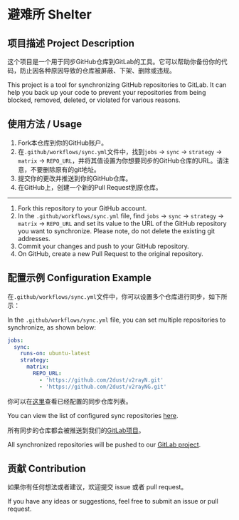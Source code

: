 # 避难所 Shelter

## 项目描述 Project Description

这个项目是一个用于同步GitHub仓库到GitLab的工具。它可以帮助你备份你的代码，防止因各种原因导致的仓库被屏蔽、下架、删除或违规。

This project is a tool for synchronizing GitHub repositories to GitLab. It can help you back up your code to prevent your repositories from being blocked, removed, deleted, or violated for various reasons.

## 使用方法 / Usage

1. Fork本仓库到你的GitHub账户。
2. 在`.github/workflows/sync.yml`文件中，找到`jobs` -> `sync` -> `strategy` -> `matrix` -> `REPO_URL`，并将其值设置为你想要同步的GitHub仓库的URL。请注意，不要删除原有的git地址。
3. 提交你的更改并推送到你的GitHub仓库。
4. 在GitHub上，创建一个新的Pull Request到原仓库。

--- 

1. Fork this repository to your GitHub account.
2. In the `.github/workflows/sync.yml` file, find `jobs` -> `sync` -> `strategy` -> `matrix` -> `REPO_URL` and set its value to the URL of the GitHub repository you want to synchronize. Please note, do not delete the existing git addresses.
3. Commit your changes and push to your GitHub repository.
4. On GitHub, create a new Pull Request to the original repository.

## 配置示例 Configuration Example

在`.github/workflows/sync.yml`文件中，你可以设置多个仓库进行同步，如下所示：

In the `.github/workflows/sync.yml` file, you can set multiple repositories to synchronize, as shown below:

```yaml
jobs:
  sync:
    runs-on: ubuntu-latest
    strategy:
      matrix:
        REPO_URL:
          - 'https://github.com/2dust/v2rayN.git'
          - 'https://github.com/2dust/v2rayNG.git'
```

你可以在[这里](.github/workflows/sync.yml)查看已经配置的同步仓库列表。

You can view the list of configured sync repositories [here](.github/workflows/sync.yml).

所有同步的仓库都会被推送到我们的[GitLab项目](https://gitlab.com/mirrors_git)。

All synchronized repositories will be pushed to our [GitLab project](https://gitlab.com/mirrors_git).

## 贡献 Contribution

如果你有任何想法或者建议，欢迎提交 issue 或者 pull request。

If you have any ideas or suggestions, feel free to submit an issue or pull request.

